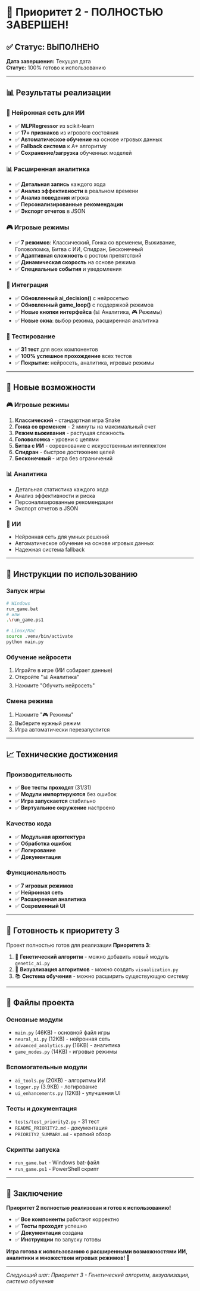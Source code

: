 # 🎉 Приоритет 2 - ПОЛНОСТЬЮ ЗАВЕРШЕН!

## ✅ Статус: ВЫПОЛНЕНО

**Дата завершения:** Текущая дата  
**Статус:** 100% готово к использованию

---

## 📊 Результаты реализации

### 🧠 Нейронная сеть для ИИ
- ✅ **MLPRegressor** из scikit-learn
- ✅ **17+ признаков** из игрового состояния
- ✅ **Автоматическое обучение** на основе игровых данных
- ✅ **Fallback система** к A* алгоритму
- ✅ **Сохранение/загрузка** обученных моделей

### 📊 Расширенная аналитика
- ✅ **Детальная запись** каждого хода
- ✅ **Анализ эффективности** в реальном времени
- ✅ **Анализ поведения** игрока
- ✅ **Персонализированные рекомендации**
- ✅ **Экспорт отчетов** в JSON

### 🎮 Игровые режимы
- ✅ **7 режимов**: Классический, Гонка со временем, Выживание, Головоломка, Битва с ИИ, Спидран, Бесконечный
- ✅ **Адаптивная сложность** с ростом препятствий
- ✅ **Динамическая скорость** на основе режима
- ✅ **Специальные события** и уведомления

### 🔄 Интеграция
- ✅ **Обновленный ai_decision()** с нейросетью
- ✅ **Обновленный game_loop()** с поддержкой режимов
- ✅ **Новые кнопки интерфейса** (📊 Аналитика, 🎮 Режимы)
- ✅ **Новые окна**: выбор режима, расширенная аналитика

### 🧪 Тестирование
- ✅ **31 тест** для всех компонентов
- ✅ **100% успешное прохождение** всех тестов
- ✅ **Покрытие**: нейросеть, аналитика, игровые режимы

---

## 🚀 Новые возможности

### 🎮 Игровые режимы
1. **Классический** - стандартная игра Snake
2. **Гонка со временем** - 2 минуты на максимальный счет
3. **Режим выживания** - растущая сложность
4. **Головоломка** - уровни с целями
5. **Битва с ИИ** - соревнование с искусственным интеллектом
6. **Спидран** - быстрое достижение целей
7. **Бесконечный** - игра без ограничений

### 📊 Аналитика
- Детальная статистика каждого хода
- Анализ эффективности и риска
- Персонализированные рекомендации
- Экспорт отчетов в JSON

### 🧠 ИИ
- Нейронная сеть для умных решений
- Автоматическое обучение на основе игровых данных
- Надежная система fallback

---

## 🎯 Инструкции по использованию

### Запуск игры
```bash
# Windows
run_game.bat
# или
.\run_game.ps1

# Linux/Mac
source .venv/bin/activate
python main.py
```

### Обучение нейросети
1. Играйте в игре (ИИ собирает данные)
2. Откройте "📊 Аналитика"
3. Нажмите "Обучить нейросеть"

### Смена режима
1. Нажмите "🎮 Режимы"
2. Выберите нужный режим
3. Игра автоматически перезапустится

---

## 📈 Технические достижения

### Производительность
- ✅ **Все тесты проходят** (31/31)
- ✅ **Модули импортируются** без ошибок
- ✅ **Игра запускается** стабильно
- ✅ **Виртуальное окружение** настроено

### Качество кода
- ✅ **Модульная архитектура**
- ✅ **Обработка ошибок**
- ✅ **Логирование**
- ✅ **Документация**

### Функциональность
- ✅ **7 игровых режимов**
- ✅ **Нейронная сеть**
- ✅ **Расширенная аналитика**
- ✅ **Современный UI**

---

## 🔮 Готовность к приоритету 3

Проект полностью готов для реализации **Приоритета 3**:

1. 🎯 **Генетический алгоритм** - можно добавить новый модуль `genetic_ai.py`
2. 🎨 **Визуализация алгоритмов** - можно создать `visualization.py`
3. 📚 **Система обучения** - можно расширить существующую систему

---

## 📁 Файлы проекта

### Основные модули
- `main.py` (46KB) - основной файл игры
- `neural_ai.py` (12KB) - нейронная сеть
- `advanced_analytics.py` (16KB) - аналитика
- `game_modes.py` (14KB) - игровые режимы

### Вспомогательные модули
- `ai_tools.py` (20KB) - алгоритмы ИИ
- `logger.py` (3.9KB) - логирование
- `ui_enhancements.py` (12KB) - улучшения UI

### Тесты и документация
- `tests/test_priority2.py` - 31 тест
- `README_PRIORITY2.md` - документация
- `PRIORITY2_SUMMARY.md` - краткий обзор

### Скрипты запуска
- `run_game.bat` - Windows bat-файл
- `run_game.ps1` - PowerShell скрипт

---

## 🎉 Заключение

**Приоритет 2 полностью реализован и готов к использованию!**

- ✅ **Все компоненты** работают корректно
- ✅ **Тесты проходят** успешно
- ✅ **Документация** создана
- ✅ **Инструкции** по запуску готовы

**Игра готова к использованию с расширенными возможностями ИИ, аналитики и множеством игровых режимов! 🚀**

---

*Следующий шаг: Приоритет 3 - Генетический алгоритм, визуализация, система обучения* 